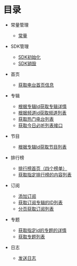 # 目录

 - 常量管理
   - [常量](constant.md)

 - SDK管理
    - [SDK初始化](SDK/SDKInit.md)
    - [SDK销毁](SDK/SDKRelease.md)
   
 - 首页
    - [获取电台首页信息](Home/getHomePageList.md)
    
 - 专辑
   - [根据专辑Id获取专辑详情](Album/getAlbumInfoById.md)
   - [根据频道id获取频道列表](Album/getChannel.md)
   - [获取热门电台列表](Album/getHitAlbumList.md)
   - [获取今日必听列表接口](Album/getTodayAlbumList.md)
   
 - 节目
   - [根据专辑Id获取节目列表](Program/getProgramListByAlbumId.md)
   
 - 排行榜
   - [排行榜首页（四个榜单）](Rank/getRankMap.md) 
   - [获取指定排行榜的内容列表](Rank/getRank.md)  
   
 - 订阅
   - [添加订阅](Rss/addRss.md) 
   - [获取订阅专辑的ID列表](Rss/getRssIds.md)  
   - [分页获取订阅列表](Rss/getRssList.md)  
   
 - 专题
   - [获取指定id的专题的详情](Rank/getSubjectInfoById.md) 
   - [获取专题列表](Rank/getSubjectList.md)  
    
 - 日志
   - [发送日志](Log/sendLog.md) 